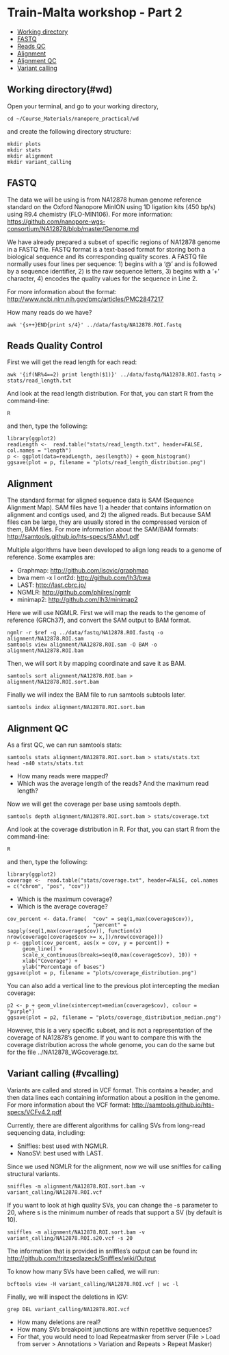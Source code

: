# Train-Malta workshop - Part 2

* [Working directory](#wd)
* [FASTQ](#FASTQ)
* [Reads QC](#reads-qc)
* [Alignment](#alignment)
* [Alignment QC](#aligment-qc)
* [Variant calling](#vcalling)

## Working directory(#wd)

Open your terminal, and go to your working directory, 

```
cd ~/Course_Materials/nanopore_practical/wd
```
and create the following directory structure:

```
mkdir plots
mkdir stats
mkdir alignment
mkdir variant_calling
```

## FASTQ

The data we will be using is from NA12878 human genome reference standard on the Oxford Nanopore MinION using 1D ligation kits (450 bp/s) using R9.4 chemistry (FLO-MIN106). For more information: https://github.com/nanopore-wgs-consortium/NA12878/blob/master/Genome.md

We have already prepared a subset of specific regions of NA12878 genome in a FASTQ file. FASTQ format is a text-based format for storing both a biological sequence and its corresponding quality scores. A FASTQ file normally uses four lines per sequence: 1) begins with a ‘@’ and is followed by a sequence identifier, 2) is the raw sequence letters, 3) begins with a ‘+’ character, 4) encodes the quality values for the sequence in Line 2.

For more information about the format: http://www.ncbi.nlm.nih.gov/pmc/articles/PMC2847217

How many reads do we have?

```
awk '{s++}END{print s/4}' ../data/fastq/NA12878.ROI.fastq
```

## Reads Quality Control

First we will get the read length for each read:

```
awk '{if(NR%4==2) print length($1)}' ../data/fastq/NA12878.ROI.fastq > stats/read_length.txt
```

And look at the read length distribution. For that, you can start R from the command-line:

```
R
```

and then, type the following:

```
library(ggplot2)
readLength <-  read.table("stats/read_length.txt", header=FALSE, col.names = "length")
p <- ggplot(data=readLength, aes(length)) + geom_histogram()
ggsave(plot = p, filename = "plots/read_length_distribution.png")
```

## Alignment

The standard format for aligned sequence data is SAM (Sequence Alignment Map). SAM files have 1) a header that contains information on alignment and contigs used, and 2) the aligned reads. But because SAM files can be large, they are usually stored in the compressed version of them, BAM files. For more information about the SAM/BAM formats: http://samtools.github.io/hts-specs/SAMv1.pdf

Multiple algorithms have been developed to align long reads to a genome of reference. Some examples are:
-	Graphmap: http://github.com/isovic/graphmap
-	bwa mem -x l ont2d: http://github.com/lh3/bwa
-	LAST: http://last.cbrc.jp/
-	NGMLR: http://github.com/philres/ngmlr
-	minimap2: http://github.com/lh3/minimap2

Here we will use NGMLR. First we will map the reads to the genome of reference (GRCh37), and convert the SAM output to BAM format.

```
ngmlr -r $ref -q ../data/fastq/NA12878.ROI.fastq -o alignment/NA12878.ROI.sam
samtools view alignment/NA12878.ROI.sam -O BAM -o alignment/NA12878.ROI.bam
```

Then, we will sort it by mapping coordinate and save it as BAM.

```
samtools sort alignment/NA12878.ROI.bam > alignment/NA12878.ROI.sort.bam
```

Finally we will index the BAM file to run samtools subtools later.

```
samtools index alignment/NA12878.ROI.sort.bam
```

## Alignment QC

As a first QC, we can run samtools stats:

```
samtools stats alignment/NA12878.ROI.sort.bam > stats/stats.txt
head -n40 stats/stats.txt
```

-	How many reads were mapped?
-	Which was the average length of the reads? And the maximum read length?

Now we will get the coverage per base using samtools depth.

```
samtools depth alignment/NA12878.ROI.sort.bam > stats/coverage.txt
```

And look at the coverage distribution in R. For that, you can start R from the command-line:

```
R
```

and then, type the following:

```
library(ggplot2)
coverage <-  read.table("stats/coverage.txt", header=FALSE, col.names = c("chrom", "pos", "cov"))
```

-	Which is the maximum coverage?
-	Which is the average coverage?

```
cov_percent <- data.frame(  "cov" = seq(1,max(coverage$cov)), 
                          , "percent" = sapply(seq(1,max(coverage$cov)), function(x) nrow(coverage[coverage$cov >= x,])/nrow(coverage)))
p <- ggplot(cov_percent, aes(x = cov, y = percent)) + 
     geom_line() + 
     scale_x_continuous(breaks=seq(0,max(coverage$cov), 10)) + 
     xlab("Coverage") + 
     ylab("Percentage of bases")
ggsave(plot = p, filename = "plots/coverage_distribution.png")
```

You can also add a vertical line to the previous plot intercepting the median coverage:

```
p2 <- p + geom_vline(xintercept=median(coverage$cov), colour = "purple")
ggsave(plot = p2, filename = "plots/coverage_distribution_median.png")
```

However, this is a very specific subset, and is not a representation of the coverage of NA12878’s genome. If you want to compare this with the coverage distribution across the whole genome, you can do the same but for the file ../NA12878_WGcoverage.txt.


## Variant calling (#vcalling)

Variants are called and stored in VCF format. This contains a header, and then data lines each containing information about a position in the genome. For more information about the VCF format: http://samtools.github.io/hts-specs/VCFv4.2.pdf

Currently, there are different algorithms for calling SVs from long-read sequencing data, including:
-	Sniffles: best used with NGMLR. 
-	NanoSV: best used with LAST.

Since we used NGMLR for the alignment, now we will use sniffles for calling structural variants.

```
sniffles -m alignment/NA12878.ROI.sort.bam -v variant_calling/NA12878.ROI.vcf
```

If you want to look at high quality SVs, you can change the -s parameter to 20, where s is the minimum number of reads that support a SV (by default is 10).

```
sniffles -m alignment/NA12878.ROI.sort.bam -v variant_calling/NA12878.ROI.s20.vcf -s 20
```

The information that is provided in sniffles’s output can be found in:
http://github.com/fritzsedlazeck/Sniffles/wiki/Output

To know how many SVs have been called, we will run:

```
bcftools view -H variant_calling/NA12878.ROI.vcf | wc -l
```

Finally, we will inspect the deletions in IGV: 

```
grep DEL variant_calling/NA12878.ROI.vcf
```

-	How many deletions are real?
-	How many SVs breakpoint junctions are within repetitive sequences?
-	For that, you would need to load Repeatmasker from server (File > Load from server > Annotations > Variation and Repeats > Repeat Masker)
